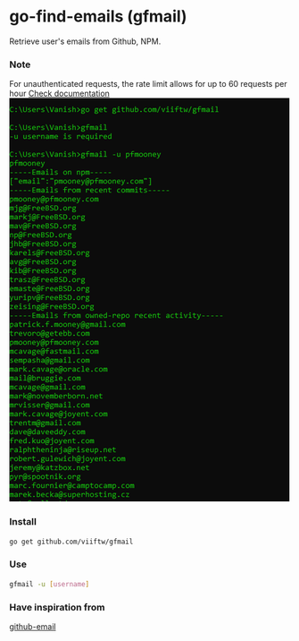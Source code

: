 # go-find-emails (gfmail)
Retrieve user's emails from Github, NPM.
### Note
For unauthenticated requests, the rate limit allows for up to 60 requests per hour [Check documentation](https://developer.github.com/v3/#rate-limiting)
![image](demo.PNG)


### Install
```sh
go get github.com/viiftw/gfmail
```

### Use
```sh
gfmail -u [username]
```
### Have inspiration from
[github-email](https://github.com/paulirish/github-email)